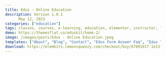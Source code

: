 ```yaml
---
title: Edus - Online Education
description: Version 1.0.1
      May 12, 2023
categories: ["education"]
tags: classes, courses, e-learning, education, elementor, instructor, learning, online courses, online education, school, study, training, tutor, university
demo: https://themesflat.co/eduskit/home-2/
image: /images/posts/Edus - Online Education.jpeg
templates: ["About", "Blog", "Contact", "Edus Form Answer Faq", "Edus Tab Courses Box 01", "Edus Tab Event Box 01", "Edus Tab Features About Box 01", "Edus Tab Pricing Box 01", "Edus Tab Testimonials Box 01", "Event", "Faq", "Footer", "Form Contact", "Form Required Home", "Gallery", "Global", "Header", "Home 01", "Mentor Details", "Mentors", "Pricing"]
download: https://elemkits.lemonsqueezy.com/checkout/buy/67891917-1e13-434c-9877-26fec23c3e7b
---
```

